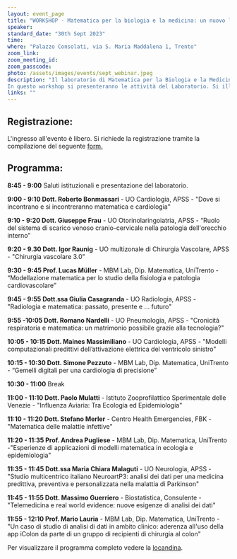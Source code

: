 ```yaml
---
layout: event_page
title: "WORKSHOP - Matematica per la biologia e la medicina: un nuovo laboratorio a UniTrento"
speaker: 
standard_date: "30th Sept 2023"
time: 
where: "Palazzo Consolati, via S. Maria Maddalena 1, Trento"
zoom_link: 
zoom_meeting_id: 
zoom_passcode: 
photo: /assets/images/events/sept_webinar.jpeg
description: "Il laboratorio di Matematica per la Biologia e la Medicina recentemente istituito raccoglie linee di ricerca presenti nel Dipartimento di Matematica da diversi anni. Il suo obiettivo è promuovere le collaborazioni del Dipartimento con clinici, istituti di ricerca e aziende nel settore biomedico.  
In questo workshop si presenteranno le attività del Laboratorio. Si illustreranno le collaborazioni già in atto nella ricerca, nella didattica e nella supervisione di tesi e tirocini, e le tematiche sulle quali si sta lavorando per attivare nuove collaborazioni."
links: ""
---
```


## Registrazione:
L'ingresso all'evento è libero. Si richiede la registrazione tramite la compilazione del seguente [form.](https://docs.google.com/forms/d/e/1FAIpQLSfj8BAvxUUSJMGcbY_qDM1XRbR7JqA5Ta34ev78mypa0b1iSA/viewform)

## Programma:

**8:45 - 9:00** Saluti istituzionali e presentazione del laboratorio.

**9:00 - 9:10 Dott. Roberto Bonmassari** - UO Cardiologia, APSS - "Dove si incontrano e si incontreranno matematica e cardiologia"

**9:10 - 9:20 Dott. Giuseppe Frau** - UO Otorinolaringoiatria, APSS - “Ruolo del sistema di scarico venoso cranio-cervicale nella patologia dell'orecchio interno”

**9:20 - 9.30 Dott. Igor Raunig** - UO multizonale di Chirurgia Vascolare, APSS - "Chirurgia vascolare 3.0"

**9:30 - 9:45 Prof. Lucas Müller** - MBM Lab, Dip. Matematica, UniTrento - “Modellazione matematica per lo studio della fisiologia e patologia cardiovascolare”


**9:45 - 9:55 Dott.ssa Giulia Casagranda** - UO Radiologia, APSS - "Radiologia e matematica: passato, presente e ... futuro"

**9:55 -10:05 Dott. Romano Nardelli** - UO Pneumologia, APSS - "Cronicità respiratoria e matematica: un matrimonio possibile grazie alla tecnologia?"

**10:05 - 10:15 Dott. Maines Massimiliano** - UO Cardiologia, APSS - "Modelli computazionali predittivi dell’attivazione elettrica del ventricolo sinistro"

**10:15 - 10:30 Dott. Simone Pezzuto** - MBM Lab, Dip. Matematica, UniTrento - “Gemelli digitali per una cardiologia di precisione”

**10:30 - 11:00**  Break

**11:00 - 11:10 Dott. Paolo Mulatti** - Istituto Zooprofilattico Sperimentale delle Venezie - "Influenza Aviaria: Tra Ecologia ed Epidemiologia"

**11:10 - 11:20 Dott. Stefano Merler** -  Centro Health Emergencies, FBK - "Matematica delle malattie infettive"

**11:20 - 11:35 Prof. Andrea Pugliese** - MBM Lab, Dip. Matematica, UniTrento -"Esperienze di applicazioni di modelli matematica in ecologia e epidemiologia"


**11:35 - 11:45 Dott.ssa Maria Chiara Malaguti** - UO Neurologia, APSS - "Studio multicentrico italiano NeuroartP3: analisi dei dati per una medicina predittiva, preventiva e personalizzata nella malattia di Parkinson"

**11:45 - 11:55 Dott. Massimo Guerriero** - Biostatistica, Consulente - "Telemedicina e real world evidence: nuove esigenze di analisi dei dati"

**11:55 - 12:10 Prof. Mario Lauria** - MBM Lab, Dip. Matematica, UniTrento - "Un caso di studio di analisi di dati in ambito clinico: aderenza all'uso della
app iColon da parte di un gruppo di recipienti di chirurgia al colon"

Per visualizzare il programma completo vedere la [locandina][1].

[1]:https://drive.google.com/file/d/1ARFvXVs5D8wRdtAcPJCaa_IIsktXBfyq/view 